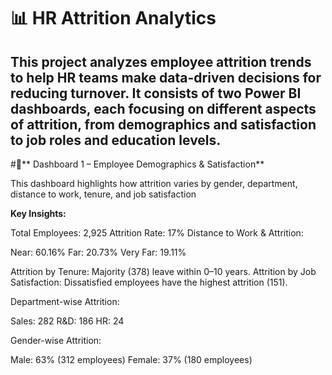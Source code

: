 # 📊 HR Attrition Analytics
This project analyzes employee attrition trends to help HR teams make data-driven decisions for reducing turnover. It consists of two Power BI dashboards, each focusing on different aspects of attrition, from demographics and satisfaction to job roles and education levels.
----------------------------------------------------------------------------------------------------------------------------------------------------------------------------------------------------------------
#🔹** Dashboard 1 – Employee Demographics & Satisfaction**

This dashboard highlights how attrition varies by gender, department, distance to work, tenure, and job satisfaction

**Key Insights:**

Total Employees: 2,925
Attrition Rate: 17%
Distance to Work & Attrition:

Near: 60.16%
Far: 20.73%
Very Far: 19.11%

Attrition by Tenure: Majority (378) leave within 0–10 years.
Attrition by Job Satisfaction: Dissatisfied employees have the highest attrition (151).

Department-wise Attrition:

Sales: 282
R&D: 186
HR: 24

Gender-wise Attrition:

Male: 63% (312 employees)
Female: 37% (180 employees)

